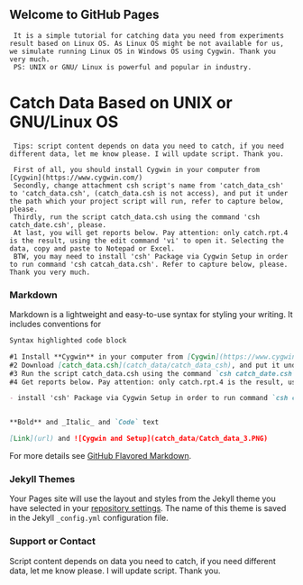 ## Welcome to GitHub Pages

     It is a simple tutorial for catching data you need from experiments result based on Linux OS. As Linux OS might be not available for us, we simulate running Linux OS in Windows OS using Cygwin. Thank you very much.
     PS: UNIX or GNU/ Linux is powerful and popular in industry.


#   Catch Data Based on UNIX or GNU/Linux OS   #

     Tips: script content depends on data you need to catch, if you need different data, let me know please. I will update script. Thank you.
 
     First of all, you should install Cygwin in your computer from [Cygwin](https://www.cygwin.com/)
     Secondly, change attachment csh script's name from 'catch_data_csh' to 'catch_data.csh', (catch_data.csh is not access), and put it under the path which your project script will run, refer to capture below, please.
     Thirdly, run the script catch_data.csh using the command 'csh catch_date.csh', please.
     At last, you will get reports below. Pay attention: only catch.rpt.4 is the result, using the edit command 'vi' to open it. Selecting the data, copy and paste to Notepad or Excel. 
     BTW, you may need to install 'csh' Package via Cygwin Setup in order to run command 'csh catcah_data.csh'. Refer to capture below, please. Thank you very much.
     


### Markdown

Markdown is a lightweight and easy-to-use syntax for styling your writing. It includes conventions for

```markdown
Syntax highlighted code block

#1 Install **Cygwin** in your computer from [Cygwin](https://www.cygwin.com/)
#2 Download [catch_data.csh](catch_data/catch_data_csh), and put it under the path which your project script will run
#3 Run the script catch_data.csh using the command `csh catch_date.csh`, please.
#4 Get reports below. Pay attention: only catch.rpt.4 is the result, using the edit command 'vi' to open it. Selecting the data, copy and paste to Notepad or Excel.

- install 'csh' Package via Cygwin Setup in order to run command `csh catcah_data.csh`


**Bold** and _Italic_ and `Code` text

[Link](url) and ![Cygwin and Setup](catch_data/Catch_data_3.PNG)
```

For more details see [GitHub Flavored Markdown](https://guides.github.com/features/mastering-markdown/).

### Jekyll Themes

Your Pages site will use the layout and styles from the Jekyll theme you have selected in your [repository settings](https://github.com/t9527/catch_data/settings). The name of this theme is saved in the Jekyll `_config.yml` configuration file.

### Support or Contact

Script content depends on data you need to catch, if you need different data, let me know please. I will update script. Thank you.
